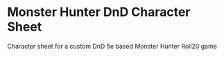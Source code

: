 # Monster Hunter DnD Character Sheet
Character sheet for a custom DnD 5e based Monster Hunter Roll20 game
